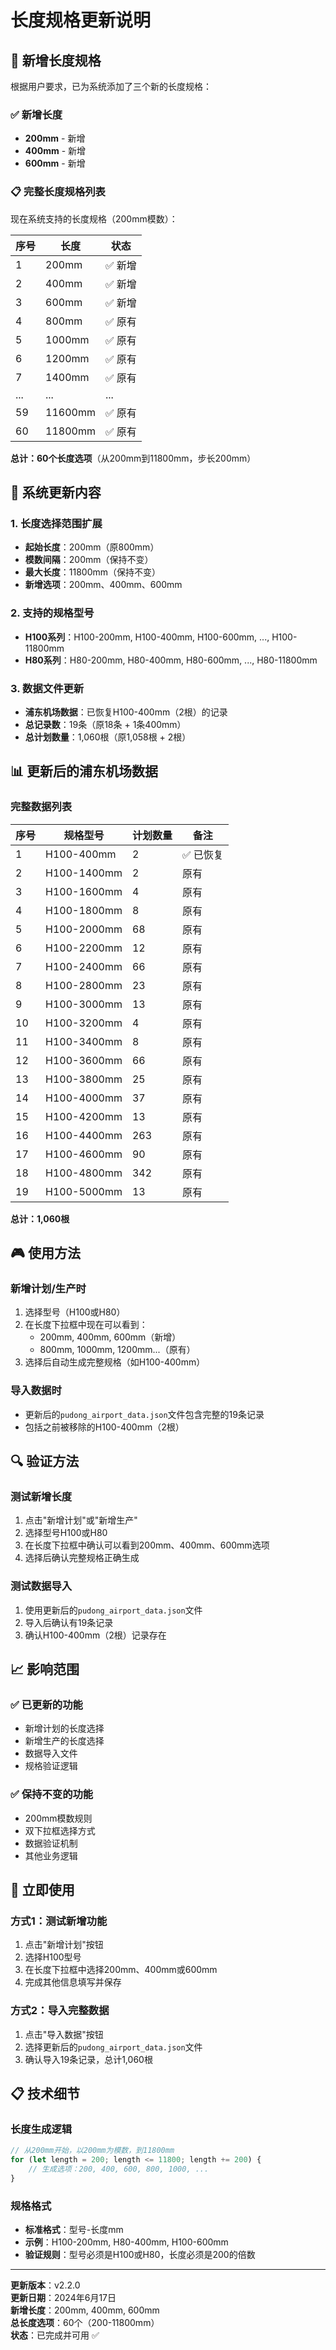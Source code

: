 # 长度规格更新说明

## 📏 新增长度规格

根据用户要求，已为系统添加了三个新的长度规格：

### ✅ **新增长度**
- **200mm** - 新增
- **400mm** - 新增  
- **600mm** - 新增

### 📋 **完整长度规格列表**

现在系统支持的长度规格（200mm模数）：

| 序号 | 长度 | 状态 |
|------|------|------|
| 1 | 200mm | ✅ 新增 |
| 2 | 400mm | ✅ 新增 |
| 3 | 600mm | ✅ 新增 |
| 4 | 800mm | ✅ 原有 |
| 5 | 1000mm | ✅ 原有 |
| 6 | 1200mm | ✅ 原有 |
| 7 | 1400mm | ✅ 原有 |
| ... | ... | ... |
| 59 | 11600mm | ✅ 原有 |
| 60 | 11800mm | ✅ 原有 |

**总计：60个长度选项**（从200mm到11800mm，步长200mm）

## 🔄 系统更新内容

### 1. **长度选择范围扩展**
- **起始长度**：200mm（原800mm）
- **模数间隔**：200mm（保持不变）
- **最大长度**：11800mm（保持不变）
- **新增选项**：200mm、400mm、600mm

### 2. **支持的规格型号**
- **H100系列**：H100-200mm, H100-400mm, H100-600mm, ..., H100-11800mm
- **H80系列**：H80-200mm, H80-400mm, H80-600mm, ..., H80-11800mm

### 3. **数据文件更新**
- **浦东机场数据**：已恢复H100-400mm（2根）的记录
- **总记录数**：19条（原18条 + 1条400mm）
- **总计划数量**：1,060根（原1,058根 + 2根）

## 📊 更新后的浦东机场数据

### 完整数据列表
| 序号 | 规格型号 | 计划数量 | 备注 |
|------|----------|----------|------|
| 1 | H100-400mm | 2 | ✅ 已恢复 |
| 2 | H100-1400mm | 2 | 原有 |
| 3 | H100-1600mm | 4 | 原有 |
| 4 | H100-1800mm | 8 | 原有 |
| 5 | H100-2000mm | 68 | 原有 |
| 6 | H100-2200mm | 12 | 原有 |
| 7 | H100-2400mm | 66 | 原有 |
| 8 | H100-2800mm | 23 | 原有 |
| 9 | H100-3000mm | 13 | 原有 |
| 10 | H100-3200mm | 4 | 原有 |
| 11 | H100-3400mm | 8 | 原有 |
| 12 | H100-3600mm | 66 | 原有 |
| 13 | H100-3800mm | 25 | 原有 |
| 14 | H100-4000mm | 37 | 原有 |
| 15 | H100-4200mm | 13 | 原有 |
| 16 | H100-4400mm | 263 | 原有 |
| 17 | H100-4600mm | 90 | 原有 |
| 18 | H100-4800mm | 342 | 原有 |
| 19 | H100-5000mm | 13 | 原有 |

**总计：1,060根**

## 🎮 使用方法

### 新增计划/生产时
1. 选择型号（H100或H80）
2. 在长度下拉框中现在可以看到：
   - 200mm, 400mm, 600mm（新增）
   - 800mm, 1000mm, 1200mm...（原有）
3. 选择后自动生成完整规格（如H100-400mm）

### 导入数据时
- 更新后的`pudong_airport_data.json`文件包含完整的19条记录
- 包括之前被移除的H100-400mm（2根）

## 🔍 验证方法

### 测试新增长度
1. 点击"新增计划"或"新增生产"
2. 选择型号H100或H80
3. 在长度下拉框中确认可以看到200mm、400mm、600mm选项
4. 选择后确认完整规格正确生成

### 测试数据导入
1. 使用更新后的`pudong_airport_data.json`文件
2. 导入后确认有19条记录
3. 确认H100-400mm（2根）记录存在

## 📈 影响范围

### ✅ **已更新的功能**
- 新增计划的长度选择
- 新增生产的长度选择
- 数据导入文件
- 规格验证逻辑

### ✅ **保持不变的功能**
- 200mm模数规则
- 双下拉框选择方式
- 数据验证机制
- 其他业务逻辑

## 🚀 立即使用

### 方式1：测试新增功能
1. 点击"新增计划"按钮
2. 选择H100型号
3. 在长度下拉框中选择200mm、400mm或600mm
4. 完成其他信息填写并保存

### 方式2：导入完整数据
1. 点击"导入数据"按钮
2. 选择更新后的`pudong_airport_data.json`文件
3. 确认导入19条记录，总计1,060根

## 📋 技术细节

### 长度生成逻辑
```javascript
// 从200mm开始，以200mm为模数，到11800mm
for (let length = 200; length <= 11800; length += 200) {
    // 生成选项：200, 400, 600, 800, 1000, ...
}
```

### 规格格式
- **标准格式**：型号-长度mm
- **示例**：H100-200mm, H80-400mm, H100-600mm
- **验证规则**：型号必须是H100或H80，长度必须是200的倍数

---

**更新版本**：v2.2.0  
**更新日期**：2024年6月17日  
**新增长度**：200mm, 400mm, 600mm  
**总长度选项**：60个（200-11800mm）  
**状态**：已完成并可用 ✅

